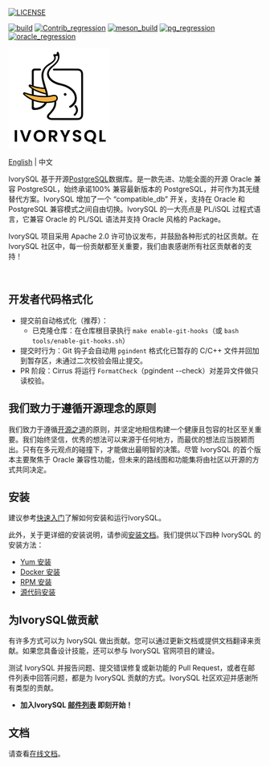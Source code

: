 [![LICENSE](https://img.shields.io/badge/license-Apache--2.0-blue?logo=apache)](https://github.com/IvorySQL/IvorySQL/blob/master/LICENSE)

[![build](https://github.com/IvorySQL/IvorySQL/actions/workflows/build.yml/badge.svg?branch=master&event=push)](https://github.com/IvorySQL/IvorySQL/actions/workflows/build.yml)
[![Contrib_regression](https://github.com/IvorySQL/IvorySQL/actions/workflows/contrib_regression.yml/badge.svg?branch=master&event=push)](https://github.com/IvorySQL/IvorySQL/actions/workflows/contrib_regression.yml)
[![meson_build](https://github.com/IvorySQL/IvorySQL/actions/workflows/meson_build.yml/badge.svg?branch=master&event=push)](https://github.com/IvorySQL/IvorySQL/actions/workflows/meson_build.yml)
[![pg_regression](https://github.com/IvorySQL/IvorySQL/actions/workflows/pg_regression.yml/badge.svg?branch=master&event=push)](https://github.com/IvorySQL/IvorySQL/actions/workflows/pg_regression.yml)
[![oracle_regression](https://github.com/IvorySQL/IvorySQL/actions/workflows/oracle_regression.yml/badge.svg?branch=master&event=push)](https://github.com/IvorySQL/IvorySQL/actions/workflows/oracle_regression.yml)

![IvorySQL](https://github.com/IvorySQL/Ivory-www/blob/main/static/img/IvorySQL-black.png?raw=true)

[English](README.md) | 中文

IvorySQL 基于开源[PostgreSQL](https://github.com/postgres/postgres)数据库。是一款先进、功能全面的开源 Oracle 兼容 PostgreSQL，始终承诺100% 兼容最新版本的 PostgreSQL，并可作为其无缝替代方案。IvorySQL 增加了一个 “compatible_db” 开关，支持在 Oracle 和 PostgreSQL 兼容模式之间自由切换。IvorySQL 的一大亮点是 PL/iSQL 过程式语言，它兼容 Oracle 的 PL/SQL 语法并支持 Oracle 风格的 Package。

IvorySQL 项目采用 Apache 2.0 许可协议发布，并鼓励各种形式的社区贡献。在 IvorySQL 社区中，每一份贡献都至关重要，我们由衷感谢所有社区贡献者的支持！

</br>

## 开发者代码格式化
- 提交前自动格式化（推荐）：
  - 已克隆仓库：在仓库根目录执行 `make enable-git-hooks`（或 `bash tools/enable-git-hooks.sh`）
- 提交时行为：Git 钩子会自动用 `pgindent` 格式化已暂存的 C/C++ 文件并回加到暂存区，未通过二次校验会阻止提交。
- PR 阶段：Cirrus 将运行 `FormatCheck`（pgindent --check）对差异文件做只读校验。

## 我们致力于遵循开源理念的原则
我们致力于遵循[开源之道](https://opensource.com/open-source-way)的原则，并坚定地相信构建一个健康且包容的社区至关重要。我们始终坚信，优秀的想法可以来源于任何地方，而最优的想法应当脱颖而出。只有在多元观点的碰撞下，才能做出最明智的决策。尽管 IvorySQL 的首个版本主要聚焦于 Oracle 兼容性功能，但未来的路线图和功能集将由社区以开源的方式共同决定。
</br>

## 安装
建议参考[快速入门](https://docs.ivorysql.org/cn/ivorysql-doc/v4.5/v4.5/3#quick-installation)了解如何安装和运行IvorySQL。

此外，关于更详细的安装说明，请参阅[安装文档](https://docs.ivorysql.org/cn/ivorysql-doc/v4.5/v4.5/6#introduction)。我们提供以下四种 IvorySQL 的安装方法：
- [Yum 安装](https://docs.ivorysql.org/cn/ivorysql-doc/v4.5/v4.5/6#yum源安装)
- [Docker 安装](https://docs.ivorysql.org/cn/ivorysql-doc/v4.5/v4.5/6#docker安装)
- [RPM 安装](https://docs.ivorysql.org/cn/ivorysql-doc/v4.5/v4.5/6#rpm安装)
- [源代码安装](https://docs.ivorysql.org/cn/ivorysql-doc/v4.5/v4.5/6#源码安装)



## 为IvorySQL做贡献
有许多方式可以为 IvorySQL 做出贡献。您可以通过更新文档或提供文档翻译来贡献。如果您具备设计技能，还可以参与 IvorySQL 官网项目的建设。

测试 IvorySQL 并报告问题、提交错误修复或新功能的 Pull Request，或者在邮件列表中回答问题，都是为 IvorySQL 贡献的方式。IvorySQL 社区欢迎并感谢所有类型的贡献。

* **加入IvorySQL [邮件列表](http://lists.ivorysql.org) 即刻开始！**

## 文档
请查看[在线文档](https://docs.ivorysql.org/)。
